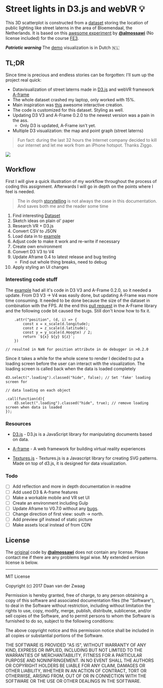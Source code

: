 # Street lights in D3.js and webVR 💡

This 3D scatterplot is constructed from a [dataset][overheid-data] storing the location of public lighting like street laterns in the area of Bloemendaal, the Netherlands. It is based on this [awesome experiment][example-repo] by [**@almossawi**][example-repo_author] (No license included) for the course [FE3](fe3).

**_Patriotic warning_** The [demo](https://danoszz.github.io/fe3-assessment-3/) visualization is in Dutch 🇳🇱

## TL;DR

Since time is precious and endless stories can be forgotten: I'll sum up the project real quick:

* Datavisualization of street laterns made in [D3.js][rs_aframe] and webVR framework [A-frame][rs_aframe]
* The whole dataset crashed my laptop, only worked with 15%.
* Main inspiration was [this][example-repo] awesome interactive creation.
* The code is customized for this dataset. Styling as well.
* Updating D3 V3 and A-Frame 0.2.0 to the newest version was a pain in the ass.
	* Only D3 is updated, A-Frame isn't yet.
* Multiple D3 visualization: the map and point graph (street laterns)

> Fun fact: during the last 32 hours the Internet company decided to kill our internet and let me work from an iPhone hotspot. Thanks Ziggo.

![][cover]


## Workflow

First I will give a quick illustration of my workflow throughout the process of coding this assignment. Afterwards I will go in depth on the points where I feel is needed.

> The in depth [storytelling](https://github.com/danoszz/fe3-assessment-2/blob/master/readme.md) is not always the case in this documentation. And saves both me and the reader some time

1. Find interesting [Dataset](https://data.overheid.nl/data/dataset/ovl-bloemendaal)
2. Sketch ideas on plain ol' paper
3. Research VR + D3.js
4. Convert CSV to JSON
5. Load data in to [example](https://github.com/almossawi/aframe-d3-visualization)
6. Adjust code to make it work and re-write if necessary
7. Create own environment
7. Convert D3 V3 to V4
8. Update Aframe 0.4 to latest release and bug testing
   * Find out whole thing breaks, need to debug
9. Apply styling an UI changes

### Interesting code stuff

The [example][example-repo] had all it's code in D3 V3 and A-Frame 0.2.0, so it needed a update. From D3 V3 -> V4 was easily done, but updating A-Frame was more time consuming. It needed to be done because the size of the dataset in combination with the FPS. At the end this [pull request](https://github.com/aframevr/aframe/pull/1323) in the A-Frame library and the following code bit caused the bugs. Still don't know how to fix it.

```
	.attr("position", (d, i) => {
		const x = x_scale(d.longitude);
		const z = z_scale(d.latitude);
		const y = y_scale(d.Hoogte) / 2;
		return `${x} ${y} ${z}`;
	})

// resulted in NaN for position attribute in de debugger in >0.2.0
```

Since it takes a while for the whole scene to render I decided to put a loading screen before the user can interact with the visualization. The loading screen is called back when the data is loaded completely

```
d3.select(".loading").classed("hide", false); // Set 'fake' loading screen for

// data loading on each object

.call(function(d){
	d3.select(".loading").classed("hide", true); // remove loading screen when data is loaded
});

```

### Resources

* [D3.js][rs_d3] - D3.js is a JavaScript library for manipulating documents based on data.

* [A-frame][rs_aframe] - A web framework for building virtual reality experiences

* [Textures.js](http://riccardoscalco.github.io/textures/) - Textures.js is a Javascript library for creating SVG patterns. Made on top of d3.js, it is designed for data visualization.

### Todo

* [ ] Add reflection and more in depth documentation in readme
* [ ] Add used D3 & A-frame features
* [ ] Make a workable mobile and VR set UI
* [ ] Create an environment including Gulp
* [ ] Update Aframe to V0.7.0 without any [bugs](https://github.com/aframevr/aframe/pull/1323).
* [ ] Change direction of first view: south -> north.
* [ ] Add preview gif instead of static picture
* [ ] Make assets local instead of from CDN

## License

The [original][example-repo] code by [**@almossawi**][example-repo_author] does not contain any license. Please contact me if there are any problems legal wise. My extended version license is below.

---

MIT License

Copyright (c) 2017 Daan van der Zwaag

Permission is hereby granted, free of charge, to any person obtaining a copy
of this software and associated documentation files (the "Software"), to deal
in the Software without restriction, including without limitation the rights
to use, copy, modify, merge, publish, distribute, sublicense, and/or sell
copies of the Software, and to permit persons to whom the Software is
furnished to do so, subject to the following conditions:

The above copyright notice and this permission notice shall be included in all
copies or substantial portions of the Software.

THE SOFTWARE IS PROVIDED "AS IS", WITHOUT WARRANTY OF ANY KIND, EXPRESS OR
IMPLIED, INCLUDING BUT NOT LIMITED TO THE WARRANTIES OF MERCHANTABILITY,
FITNESS FOR A PARTICULAR PURPOSE AND NONINFRINGEMENT. IN NO EVENT SHALL THE
AUTHORS OR COPYRIGHT HOLDERS BE LIABLE FOR ANY CLAIM, DAMAGES OR OTHER
LIABILITY, WHETHER IN AN ACTION OF CONTRACT, TORT OR OTHERWISE, ARISING FROM,
OUT OF OR IN CONNECTION WITH THE SOFTWARE OR THE USE OR OTHER DEALINGS IN THE
SOFTWARE.

[overheid-data]: https://data.overheid.nl/data/dataset/ovl-bloemendaal

[example-repo]: https://github.com/almossawi/aframe-d3-visualization
[example-repo_author]: https://github.com/almossawi/
[course-url]: https://cmda-fe3.github.io/course-17-18
[cover]: assets/images/preview.png
[rs_aframe]: https://aframe.io/
[rs_d3]: https://d3js.org/
[banner]: https://cdn.rawgit.com/cmda-fe3/logo/a4b0614/banner-assessment-3.svg
[a2]: https://github.com/cmda-fe3/course-17-18/tree/master/assessment-3#description
[fe3]: https://github.com/cmda-fe3
[cmda]: https://github.com/cmda
[pages]: https://pages.github.com
